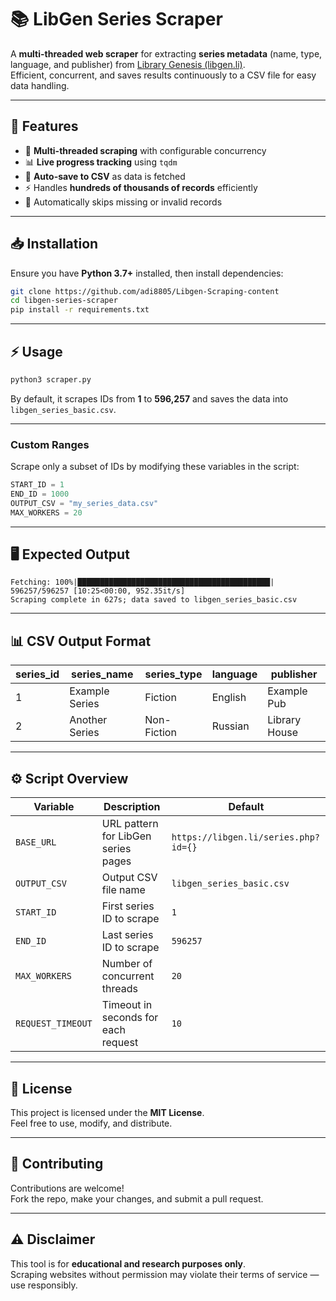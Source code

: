 
# 📚 LibGen Series Scraper

A **multi-threaded web scraper** for extracting **series metadata** (name, type, language, and publisher) from [Library Genesis (libgen.li)](https://libgen.li).  
Efficient, concurrent, and saves results continuously to a CSV file for easy data handling.

---

## 📌 Features
- 🚀 **Multi-threaded scraping** with configurable concurrency  
- 📊 **Live progress tracking** using `tqdm`  
- 💾 **Auto-save to CSV** as data is fetched  
- ⚡ Handles **hundreds of thousands of records** efficiently  
- 🔁 Automatically skips missing or invalid records  

---

## 📥 Installation

Ensure you have **Python 3.7+** installed, then install dependencies:

```bash
git clone https://github.com/adi8805/Libgen-Scraping-content
cd libgen-series-scraper
pip install -r requirements.txt
````

---

## ⚡ Usage

```bash
python3 scraper.py
```

By default, it scrapes IDs from **1** to **596,257** and saves the data into `libgen_series_basic.csv`.

---

### **Custom Ranges**

Scrape only a subset of IDs by modifying these variables in the script:

```python
START_ID = 1
END_ID = 1000
OUTPUT_CSV = "my_series_data.csv"
MAX_WORKERS = 20
```

---

## 🖥 Expected Output

```text
Fetching: 100%|███████████████████████████████████████████| 596257/596257 [10:25<00:00, 952.35it/s]
Scraping complete in 627s; data saved to libgen_series_basic.csv
```

---

## 📊 CSV Output Format

|series_id|series_name|series_type|language|publisher|
|---|---|---|---|---|
|1|Example Series|Fiction|English|Example Pub|
|2|Another Series|Non-Fiction|Russian|Library House|

---

## ⚙️ Script Overview

|Variable|Description|Default|
|---|---|---|
|`BASE_URL`|URL pattern for LibGen series pages|`https://libgen.li/series.php?id={}`|
|`OUTPUT_CSV`|Output CSV file name|`libgen_series_basic.csv`|
|`START_ID`|First series ID to scrape|`1`|
|`END_ID`|Last series ID to scrape|`596257`|
|`MAX_WORKERS`|Number of concurrent threads|`20`|
|`REQUEST_TIMEOUT`|Timeout in seconds for each request|`10`|

---

## 📜 License

This project is licensed under the **MIT License**.  
Feel free to use, modify, and distribute.

---

## 🤝 Contributing

Contributions are welcome!  
Fork the repo, make your changes, and submit a pull request.

---

## ⚠️ Disclaimer

This tool is for **educational and research purposes only**.  
Scraping websites without permission may violate their terms of service — use responsibly.
